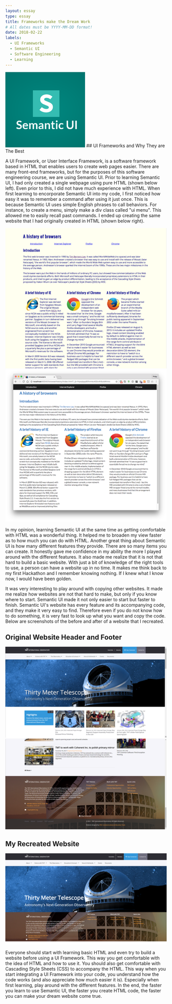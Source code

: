 ```yaml
---
layout: essay
type: essay
title: Frameworks make the Dream Work
# All dates must be YYYY-MM-DD format!
date: 2018-02-22
labels:
  - UI Frameworks
  - Semantic UI
  - Software Engineering
  - Learning
---
```


<img class="ui small right floated image" src="../images/Semantic-UI.png">
## UI Frameworks and Why They are The Best

A UI Framework, or User Interface Framework, is a software framework based in HTML that enables users to create web pages easier.  There are many front-end frameworks, but for the purposes of this software engineering course, we are using Semantic UI.  Prior to learning Semantic UI, I had only created a single webpage using pure HTML (shown below left).  Even prior to this, I did not have much experience with HTML.  When first learning to encorporate Semantic UI into my code, I first noticed how easy it was to remember a command after using it just once.  This is because Semantic UI uses simple English phrases to call behaviors.  For instance, to create a menu, simply make a div class called "ui menu".  This allowed me to easily recall past commands.  I ended up creating the same website that I had originally created in HTML (shown below right).

<img class="ui medium left floated image" src="../images/Browser-History.png"><img class="ui medium right image" src="../images/Browser-History-UI.png">

In my opinion, learning Semantic UI at the same time as getting comfortable with HTML was a wonderful thing.  It helped me to broaden my view faster as to how much you can do with HTML.  Another great thing about Semantic UI is how many different features they provide.  There are so many items you can create.  It honestly gave me confidence in my ability the more I played around with the different features.  It also made me realize that it is not that hard to build a basic website.  With just a bit of knowledge of the right tools to use, a person can have a website up in no time.  It makes me think back to my first Hackathon and I remember knowing nothing.  If I knew what I know now, I would have been golden.  

It was very interesting to play around with copying other websites.  It made me realize how websites are not that hard to make, but only if you know where to start.  Semantic UI made it not only easier to start but faster to finish.  Semantic UI's website has every feature and its accompanying code, and they make it very easy to find.  Therefore even if you do not know how to do something, it is very fast to look up what you want and copy the code.  Below are screenshots of the before and after of a website that I recreated.

## Original Website Header and Footer

<img class="ui fluid image" src="../images/TMT-Before-Header.png">
<br>
<img class="ui fluid image" src="../images/TMT-Before-Footer.png">

## My Recreated Website
<img class="ui fluid image" src="../images/TMT-After.png">

Everyone should start with learning basic HTML and even try to build a website before using a UI Framework.  This way you get comfortable with the idea of HTML and how to use it.  You should also get comfortable with Cascading Style Sheets (CSS) to accompany the HTML.  This way when you start integrating a UI Framework into your code, you understand how the code works (and also appreciate how much easier it is).  Especially when first learning, play around with the different features.  In the end, the faster you learn to use Semantic UI, the faster you create HTML code, the faster you can make your dream website come true.

